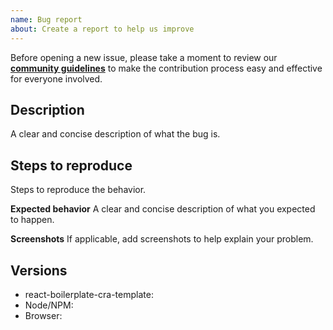 ```yaml
---
name: Bug report
about: Create a report to help us improve
---
```


Before opening a new issue, please take a moment to review our [**community guidelines**](https://github.com/KoalaSat/paintr/blob/main/CONTRIBUTING.md) to make the contribution process easy and effective for everyone involved.

## Description

A clear and concise description of what the bug is.

## Steps to reproduce

Steps to reproduce the behavior.

**Expected behavior**
A clear and concise description of what you expected to happen.

**Screenshots**
If applicable, add screenshots to help explain your problem.

## Versions

- react-boilerplate-cra-template:
- Node/NPM:
- Browser:
